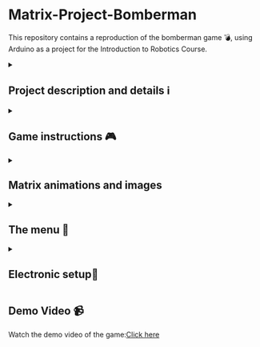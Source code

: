 # Matrix-Project-Bomberman

<p>  This repository contains a reproduction of the bomberman game 💣, using Arduino as a project for the Introduction to Robotics Course.</p>
<details>
    <summary><h2><strong>Project description and details ℹ️</strong></h2></summary>
    <p>  This project begins by displaying the message "Let the explosions begin" on the LCD and a bomb-shaped animation on the matrix for 4 seconds as an introduction to the actual game. After this message, the main menu is displayed. It contains five key elements: Start game, Settings, Highscore, About and How to play.</p>
    <p>  When the "Start Game" option is selected, the player can choose between two variants: "Easy," which involves generating a map with fewer walls, or "Hard," which involves generating a map with more walls, occupying almost the entire surface of the map. After the player chooses the desired variant, the message "Loading..." will be displayed along with a bomb-shaped animation on the matrix for 3 seconds. After this period, the actual game will begin.</p>
    <p>  In the "Settings" category, there are various settings to control the contrast and brightness of the LCD and matrix, the sound generated by the buzzer during the game, and the ability to reset the high scores to zero. In the "Highscore" category, a kind of podium is displayed showcasing the top 3 scores recorded by the player, regardless of whether the player wins or loses. The score in this game is determined by the number of walls the player manages to destroy throughout a game.</p> 
    <p>  In the "About" category, is displayed information about the game title, the game creator, and the creator's GitHub. The "How to play" category provides a concise description to help the player understand how the game works. 
    </p>
</details>
<details>
    <summary><h2><strong>Game instructions 🎮</strong></h2></summary>
    <p>  When the actual game begins, a static map is generated with a certain number of walls based on the chosen difficulty category. The goal of this game is for the player to destroy as many walls as possible, considering that the side walls cannot be destroyed. The player is represented on the map by a blinking point.
The player can deploy a bomb by pressing the joystick, causing the bomb to detonate in one of the cardinal directions (up, down, left, or right). The range of the bomb is one unit. The time between placing the bomb and the moment of the explosion is 3 seconds. Subsequent bomb placement is allowed only after the previously deployed bomb has exploded. Throughout this process, an LED continuously blinks from the moment a bomb is placed until it explodes.If the game sound is turned on, a specific sound will be heard at the moment of bomb placement, and a different sound with a higher frequency will be played at the moment of the explosion.Throughout the game, the LCD will display the number of walls destroyed by the player, the player's remaining lives (starting with 2 lives), and also the game level.
        <p>  If the player exhausts the 2 lives, they lose the game, and the LCD will display the message 'You died.' On the matrix, an animation with the letter X appearing and disappearing three times will be shown. On the other hand, if the player manages to destroy all the walls generated on the map, the LCD will display the message 'Congratulations,' and a specific animation will appear and disappear three times on the matrix. After displaying that message, in both cases, pressing the joystick will return to the main menu.In the event that the player's score falls within the top 3 scores found in the Highscore category, this category will be updated with the new score.</p>
    </p>
</details>
<details>
    <summary><h2><strong>Matrix animations and images</strong></h2></summary>
    <ul>
    <li>Intro message and loading game matrix image</li>
    <p><img src="https://github.com/CaruntuRazvan/Matrix-Project/assets/115624498/bcbbbe33-0937-41a8-a2ad-7dc681b124ff" alt="Text alternativ al imaginii" height="250" width="250"></p>
    <li>Main menu matrix image</li>
    <p><img src="https://github.com/CaruntuRazvan/Matrix-Project/assets/115624498/7cb2fea6-221b-429e-865f-1a46716ca53b" alt="Text alternativ al imaginii" height="250" width="250"></p>
    <li>Choose easy map matrix image</li>
    <p><img src="https://github.com/CaruntuRazvan/Matrix-Project/assets/115624498/5f0aa040-af56-46fe-8d87-77a922757624" alt="Text alternativ al imaginii" height="250" width="250"></p>
    <li>Choose hard map matrix image</li>
    <p><img src="https://github.com/CaruntuRazvan/Matrix-Project/assets/115624498/07fc8bd7-74f7-47ea-8e42-60e13be77ebd" alt="Text alternativ al imaginii" height="250" width="250"></p>
    <li>Player loses matrix animation</li>
    <p><img src="https://github.com/CaruntuRazvan/Matrix-Project/assets/115624498/d8efb862-9fa2-4226-8ec7-36cee19d41c2" alt="Text alternativ al imaginii" height="250" width="250"></p>
    <li>Player wins matrix animation</li>
    <p><img src="https://github.com/CaruntuRazvan/Matrix-Project/assets/115624498/163f6f3f-99a1-4d9b-94e9-2beb44be834d" alt="Text alternativ al imaginii" height="250" width="250"></p>
    <li>Settings menu matrix image</li>
    <p><img src="https://github.com/CaruntuRazvan/Matrix-Project/assets/115624498/daf13fee-f1de-411c-b669-a718f3729cf3" alt="Text alternativ al imaginii" height="250" width="250"></p>
    <li>Highscore content matrix image</li>
    <p><img src="https://github.com/CaruntuRazvan/Matrix-Project/assets/115624498/e5c38748-bcdc-435d-9ebe-296619af41de" alt="Text alternativ al imaginii" height="250" width="250"></p>
    <li>About content matrix image</li>
    <p><img src="https://github.com/CaruntuRazvan/Matrix-Project/assets/115624498/38ccd9ae-6daf-4ae0-8f8e-a310c7bdd652" alt="Text alternativ al imaginii" height="250" width="250"></p>
     <li>How to play content matrix image</li>
    <p><img src="https://github.com/CaruntuRazvan/Matrix-Project/assets/115624498/4bb1d5d2-36ce-4a18-92b3-e25d8a5b0daa" alt="Text alternativ al imaginii" height="250" width="250"></p>
    </ul>
</details>

<details>
    <summary><h2><strong>The menu 🔗</strong></h2></summary>
    <p>  You can move through the menu using the joystick up and down. To enter an option press the joystick. If the game sound is enabled, a specific short sound will be heard when scrolling through the menu.</p>
    <p>  The options in the settings submenu that control the LCD contrast, brightness, and matrix brightness work as follows: when you select one of these three options, by moving the joystick up or down, you will increase or decrease the specific value of that setting. When you have reached the desired point, clicking the joystick will save this value, and you will exit that submenu.</p>
     <p><strong>Menu structure:</strong>
  <ul>
        <li><strong> Start game</strong>
            <ul>
                <li> Easy </li>
                <li> Hard </li>
            </ul>
        </li>
        <li><strong> Settings</strong> 🔧
            <ul>
                <li> Back (will exit to main menu)</li>
                <li> LCD contrast</li>
                <li> Matrix brightness</li>
                <li> LCD brightness</li>
                <li> Sound ON/OFF</li>
                    <ul>
                        <li> On 🔉</li>
                        <li> Off 🔇</li>
                    </ul>
                <li> Reset scores</li>
                    <ul>
                        <li> Yes</li>
                        <li> No</li>
                    </ul>
            </ul>
        </li>
        <li><strong> Highscore</strong> 🏆 (top 3 scores)</li>
        <li><strong> About</strong> (details about creator)</li>
        <li><strong> How to play</strong> (short description)</li>
  </ul>  
  </p>
</details>
<details>
    <summary><h2><strong>Electronic setup🔌</strong></h2></summary>
    <h3><strong>Setup photo 📷</strong></h3>
    <p><img src="https://github.com/CaruntuRazvan/Matrix-Project/assets/115624498/3c18702f-15e1-459e-bd7f-7d16dfb635f3" alt="Text alternativ al imaginii" height="650" width="650"></p>
    <h3><strong>Hardware components</strong></h3>
    <ul>
      <li>Arduino Uno</li>
      <li>one joystick</li>
      <li>one LCD 2x16</li>
      <li>8x8 LED Matrix</li>
      <li>a MAX7219 driver</li>
      <li>one ceramic capacitor and one electrolytic capacitor</li>
      <li>one LED</li>
      <li>one potentiometer (is not used)</li>
      <li>one buzzer</li>
      <li>wires and 4 resistors (1 with a resistance of 100 kΩ, 1 with a resistance of 330Ω for the red LED, 1 with a resistance of 220Ω for LCD and 1 with a resistance of 100Ω for buzzer)</li>
    </ul>
    <h3><strong>Used pins</strong></h3>
    <p>I tried to avoid using pins 3 and 11 at the same time because I encountered interference while attempting to solve the project.</p>
    <h4>Matrix pins:</h4>
    <ul>
      <li>din pin -> 12</li>
      <li>clock pin -> 13</li>
      <li>load pin ->2</li>
    </ul>
    <h4>LCD pins:</h4>
    <ul>
      <li>rs -> 11</li>
      <li>en -> 8</li>
      <li>d4 -> 7</li>
      <li>d5 -> 6</li>
      <li>d6 -> 5</li>
      <li>d7 -> 4</li>
    </ul>
    <h4>Joystick pins:</h4>
    <ul>
      <li>VRX pin -> A0</li>
      <li>VRY pin -> A1</li>
      <li>Sw pin -> A4</li>
    </ul>
     <h4>Other pins:</h4>
    <ul>
      <li>pin for controlling LCD brightness -> 10</li>
      <li>pin for controlling LCD contrast -> 9</li>
      <li>pin for controlling the buzzer -> A5</li>
      <li>pin for controlling the red led -> 3</li>
    </ul>   
   
</details>
<h2><strong>Demo Video 📹</strong></h2>
<p>  Watch the demo video of the game:<a href="https://www.youtube.com/shorts/vQ07wmHCx5U" target="_blank">Click here</a></p>

